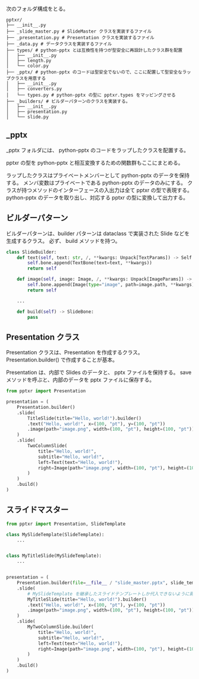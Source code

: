 
次のフォルダ構成をとる。

```
pptxr/
├── __init__.py
├── _slide_master.py # SlideMaster クラスを実装するファイル
├── _presentation.py # Presentation クラスを実装するファイル
├── _data.py # データクラスを実装するファイル
├── types/ # python-pptx とは互換性を持つが型安全に再設計したクラス群を配置
│   ├── __init__.py
│   ├── length.py
│   └── color.py
├── _pptx/ # python-pptx のコードは型安全でないので、ここに配置して型安全なラップクラスを用意する
│   ├── __init__.py
│   ├── converters.py
│   └── types.py # python-pptx の型に pptxr.types をマッピングさせる
├── _builders/ # ビルダーパターンのクラスを実装する。
│   ├── __init__.py
│   ├── presentation.py
│   └── slide.py
```

## _pptx

_pptx フォルダには、 python-pptx のコードをラップしたクラスを配置する。

pptxr の型を python-pptx と相互変換するための関数群もここにまとめる。

ラップしたクラスはプライベートメンバーとして python-pptx のデータを保持する。
メンバ変数はプライベートである python-pptx のデータのみにする。
クラスが持つメソッドのインターフェースの入出力は全て pptxr の型で表現する。
python-pptx のデータを取り出し、対応する pptxr の型に変換して出力する。

## ビルダーパターン

ビルダーパターンは、builder パターンは dataclass で実装された Slide などを生成するクラス。
必ず、 build メソッドを持つ。

```python
class SlideBuilder:
    def text(self, text: str, /, **kwargs: Unpack[TextParams]) -> Self:
        self.bone.append(TextBone(text=text, **kwargs))
        return self

    def image(self, image: Image, /, **kwargs: Unpack[ImageParams]) -> Self:
        self.bone.append(Image(type="image", path=image.path, **kwargs))
        return self

    ...

    def build(self) -> SlideBone:
        pass
```

## Presentation クラス

Presentation クラスは、Presentation を作成するクラス。 Presentation.builder() で作成することが基本。

Presentation は、内部で Slides のデータと、 pptx ファイルを保持する。
save メソッドを呼ぶと、内部のデータを pptx ファイルに保存する。

```python
from pptxr import Presentation

presentation = (
    Presentation.builder()
    .slide(
        TitleSlide(title="Hello, world!").builder()
        .text("Hello, world!", x=(100, "pt"), y=(100, "pt"))
        .image(path="image.png", width=(100, "pt"), height=(100, "pt")),
    )
    .slide(
        TwoColumnSlide(
            title="Hello, world!",
            subtitle="Hello, world!",
            left=Text(text="Hello, world!"),
            right=Image(path="image.png", width=(100, "pt"), height=(100, "pt")),
        )
    )
    .build()
)
```

## スライドマスター

```python
from pptxr import Presentation, SlideTemplate

class MySlideTemplate(SlideTemplate):
    ...


class MyTitleSlide(MySlideTemplate):
    ...


presentation = (
    Presentation.builder(file=__file__ / "slide_master.pptx", slide_template=MySlideTemplate)
    .slide(
        # MySlideTemplate を継承したスライドテンプレートしか代入できないように肩ガードをつけられる
        MyTitleSlide(title="Hello, world!").builder()
        .text("Hello, world!", x=(100, "pt"), y=(100, "pt"))
        .image(path="image.png", width=(100, "pt"), height=(100, "pt")),
    )
    .slide(
        MyTwoColumnSlide.builder(
            title="Hello, world!",
            subtitle="Hello, world!",
            left=Text(text="Hello, world!"),
            right=Image(path="image.png", width=(100, "pt"), height=(100, "pt")),
        )
    )
    .build()
)
```